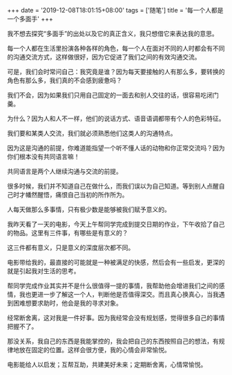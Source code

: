+++
date = '2019-12-08T18:01:15+08:00'
tags = ['随笔']
title = '每一个人都是一个多面手'
+++

我不想去探究“多面手”的出处以及它的真正含义，我只想借它来表达我的意思。

每一个人都在生活里扮演各种各样的角色，每一个人在面对不同的人时都会有不同的沟通交流方式，这样做很好，因为它促进了我们之间的有效沟通交流。

可是，我们会时常问自己：我究竟是谁？因为每天要接触的人有那么多，要转换的角色有那么多，我们真的不会感到疲惫吗？

我们不会，因为如果我们只用自己固定的一面去和别人交往的话，很容易吃闭门羹。

为什么？因为人和人不一样，他们的说话方式、语音语调都带有个人的色彩特征。

我们要和某类人交流，我们就必须熟悉他们这类人的沟通特点。

因为这是沟通的前提，你难道能指望一个听不懂人话的动物和你正常交流吗？因为你们根本没有共同语言嘛！

共同语言是两个人继续沟通与交流的前提。

很多时候，我们并不知道自己在做什么，而我们误以为自己知道。等到别人点醒自己时才幡然醒悟，痛恨自己当初的所作所为。

人每天做那么多事情，只有极少数是能够被我们赋予意义的。

我昨天看了一天的电影，今天上午帮同学完成到提交日期的作业，下午收拾了自己的物品。这里有三件事，有哪些是有意义的？

这三件都有意义，只是意义的深度层次都不同。

电影带给我的，最直接的可能就是一种被满足的快感，然后会有一些启发，更深的就是引起我对生活的思考。

帮同学完成作业其实并不是什么很值得一提的事情，我帮助他会增进我们之间的感情，我也更进一步了解这一个人，判断他是否值得深交。而且真心换真心，当我遇到困难想要求助时，他会是我的寻求对象。

经常断舍离，这对我是一件好事。因为我经常会没有规划感，觉得很多自己的事情把握不了。

那没关系，我自己的东西是我能掌控的，我会把自己的东西按照自己的想法，有规律地放在固定的位置。这样会很方便，我的心情会非常愉悦。

电影能给人以启发；互帮互助，共建美好未来；定期断舍离，心情常愉悦。
